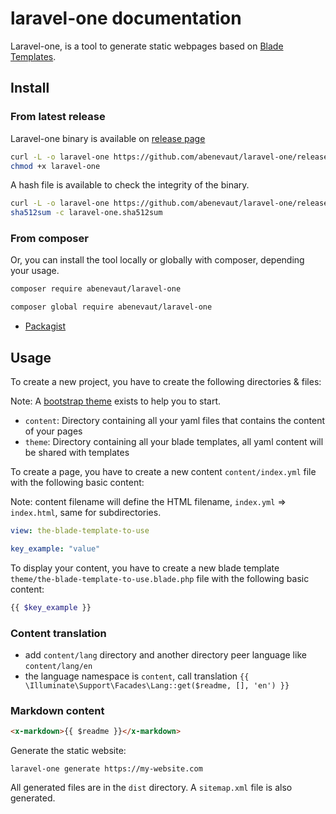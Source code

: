 # laravel-one documentation
Laravel-one, is a tool to generate static webpages based on [Blade Templates](https://laravel.com/docs/master/blade).

## Install

### From latest release
Laravel-one binary is available on [release page](https://github.com/abenevaut/laravel-one/releases/latest)

  ```bash
  curl -L -o laravel-one https://github.com/abenevaut/laravel-one/releases/latest/download/laravel-one
  chmod +x laravel-one
  ```

A hash file is available to check the integrity of the binary.

  ```bash
  curl -L -o laravel-one https://github.com/abenevaut/laravel-one/releases/latest/download/laravel-one.sha512sum
  sha512sum -c laravel-one.sha512sum
  ```

### From composer
Or, you can install the tool locally or globally with composer, depending your usage.

  ```bash
  composer require abenevaut/laravel-one
  ```

  ```bash
  composer global require abenevaut/laravel-one
  ```

- [Packagist](https://packagist.org/packages/abenevaut/laravel-one)

## Usage
To create a new project, you have to create the following directories & files:

Note: A [bootstrap theme](https://github.com/abenevaut/laravel-one-bootstrap) exists to help you to start.

- `content`: Directory containing all your yaml files that contains the content of your pages
- `theme`: Directory containing all your blade templates, all yaml content will be shared with templates

To create a page, you have to create a new content `content/index.yml` file with the following basic content:

Note: content filename will define the HTML filename, `index.yml` => `index.html`, same for subdirectories.
```yaml
view: the-blade-template-to-use

key_example: "value"
```

To display your content, you have to create a new blade template `theme/the-blade-template-to-use.blade.php` file with the following basic content:
```php
{{ $key_example }}
```

### Content translation
- add `content/lang` directory and another directory peer language like `content/lang/en`
- the language namespace is `content`, call translation `{{ \Illuminate\Support\Facades\Lang::get($readme, [], 'en') }}`

### Markdown content
```html
<x-markdown>{{ $readme }}</x-markdown>
```

Generate the static website:
```shell
laravel-one generate https://my-website.com
```

All generated files are in the `dist` directory.
A `sitemap.xml` file is also generated.
